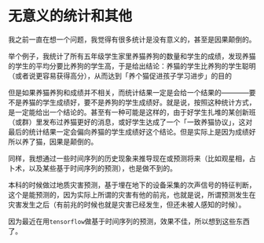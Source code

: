 # 无意义的统计和其他

我之前一直在想一个问题，我觉得有很多统计是没有意义的，甚至是因果颠倒的。

举个例子，我统计了所有五年级学生家里养猫养狗的数量和学生的成绩，发现养猫的学生的平均分要比养狗的学生高，于是给出结论：养猫的学生比养狗的学生聪明（或者说更容易获得高分），从而达到「养个猫促进孩子学习进步」的目的

但是如果养猫养狗和成绩并不相关，而统计结果一定是会给一个结果的————要不是养猫的学生成绩好，要不是养狗的学生成绩好。就是说，按照这种统计方式，是一定能给出一个结论的。甚至有一种可能是这样的，由于好学生扎堆的某创新班（或群）里发布过养猫更好的消息，或好学生达成了一个「一致养猫协议」，这对最后的统计结果一定会偏向养猫的学生成绩好这个结论。但是实际上是因为成绩好所以养了猫，因果是颠倒的。

同样，我想通过一些时间序列的历史现象来推导现在或预测将来（比如观星相，占卜术，以及某些基于时间序列的预测），也是做不到的。

本科的时候做过地质灾害预测，基于埋在地下的设备采集的次声信号的特征判断，这个是能预测的，因为实际上所谓的灾害有他的前兆，也就是说，所谓预测发生在灾害发生之后（有前兆的时候也就是灾害已经发生，但还未被人感知的时候）。

因为最近在用`tensorflow`做基于时间序列的预测，效果不佳，所以想到这些东西了。